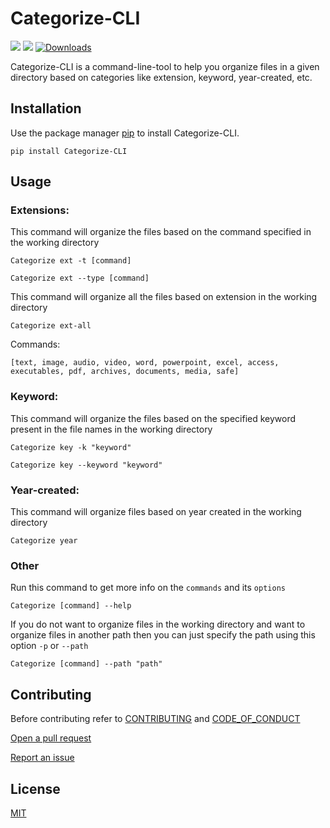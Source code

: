 # Categorize-CLI

![](https://img.shields.io/pypi/v/Categorize-CLI?color=blue&style=flat-square) ![](https://img.shields.io/github/license/Rohith-JN/Categorize-CLI?color=green&style=flat-square)
[![Downloads](https://static.pepy.tech/personalized-badge/categorize-cli?period=total&units=international_system&left_color=grey&right_color=blue&left_text=Downloads)](https://pepy.tech/project/categorize-cli)

Categorize-CLI is a command-line-tool to help you organize files in a given directory based on categories like
extension, keyword, year-created, etc.

## Installation

Use the package manager [pip](https://pip.pypa.io/en/stable/) to install Categorize-CLI.

```
pip install Categorize-CLI
```

## Usage

### Extensions:
This command will organize the files based on the command specified in the working directory

```
Categorize ext -t [command]
```

```
Categorize ext --type [command]
```

This command will organize all the files based on extension in the working directory

```
Categorize ext-all
```

Commands:

```
[text, image, audio, video, word, powerpoint, excel, access, executables, pdf, archives, documents, media, safe]
```

### Keyword:
This command will organize the files based on the specified keyword present in the file names in the working directory

```
Categorize key -k "keyword"
```
```
Categorize key --keyword "keyword"
```

### Year-created:

This command will organize files based on year created in the working directory

```
Categorize year
```

### Other

Run this command to get more info on the `commands` and its `options`

```
Categorize [command] --help
```

If you do not want to organize files in the working directory and want to organize files in another path then you can just specify the path using this option `-p` or `--path`

```
Categorize [command] --path "path"
```

## Contributing

Before contributing refer to [CONTRIBUTING](https://github.com/Rohith-JN/Categorize-CLI/blob/main/CONTRIBUTING.md) and [CODE_OF_CONDUCT](https://github.com/Rohith-JN/Categorize-CLI/blob/main/CODE_OF_CONDUCT.md)

[Open a pull request](https://github.com/Rohith-JN/Categorize-CLI/pulls)

[Report an issue](https://github.com/Rohith-JN/Categorize-CLI/issues)

## License
[MIT](https://choosealicense.com/licenses/mit/)

